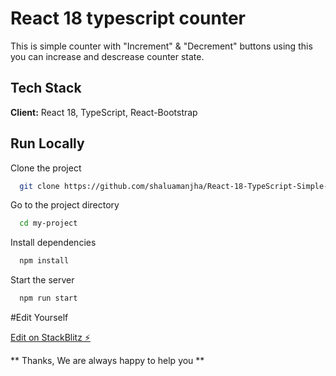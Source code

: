 
# React 18 typescript counter

This is simple counter with "Increment" & "Decrement" buttons using this you can increase and descrease counter state.

## Tech Stack

**Client:** React 18, TypeScript, React-Bootstrap

## Run Locally

Clone the project

```bash
  git clone https://github.com/shaluamanjha/React-18-TypeScript-Simple-Counter.git
```

Go to the project directory

```bash
  cd my-project
```

Install dependencies

```bash
  npm install
```

Start the server

```bash
  npm run start
```

#Edit Yourself

[Edit on StackBlitz ⚡️](https://stackblitz.com/edit/react-ts-dd422u)


** Thanks, We are always happy to help you **


